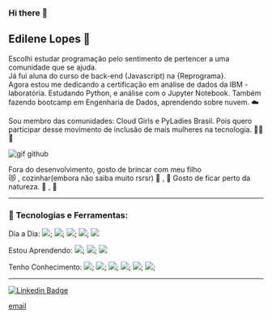 ### Hi there 👋

## Edilene Lopes 🎲


Escolhi estudar programação pelo sentimento de pertencer a uma comunidade que se ajuda.<br>
Já fui aluna do curso de back-end (Javascript) na {Reprograma}.<br>
Agora estou me dedicando a certificação em análise de dados da IBM - laboratória.
Estudando Python, e análise com o Jupyter Notebook.
Também fazendo bootcamp em Engenharia de Dados, aprendendo sobre nuvem. ☁️

Sou membro das comunidades: Cloud Girls e PyLadies Brasil.  Pois quero participar desse movimento de inclusão de mais mulheres na tecnologia.   	🙆‍♀️ 	💪 

![gif github](https://user-images.githubusercontent.com/60043558/100880849-02161700-348c-11eb-9ce9-0e9debe94f74.gif)


Fora do desenvolvimento, gosto de brincar com meu filho   
😻 	, cozinhar(embora não saiba muito rsrsr) 	🍰  ,  🍝 
Gosto de ficar perto da natureza. :deciduous_tree: , :blossom:

-----


###  🚀 Tecnologias e Ferramentas:

Dia a Dia: 
<img src = "https://img.shields.io/badge/-Python-black?logoColor=green&style=flat-square&logo=Python">;
<img src = "https://img.shields.io/badge/-SqlServer-red">;
<img src = "https://img.shields.io/badge/-Pandas-black?style=flat-square&logo=Pandas">;
<img src = "https://img.shields.io/badge/-Numpy-black?style=flat-square&logo=Numpy">;
<img src = "https://img.shields.io/badge/-Jupyter-black?style=flat-square&logo=Jupyter">

Estou Aprendendo:
<img src = "https://img.shields.io/badge/-Azure-blue">;
<img src = "https://img.shields.io/badge/-Power%20Bi-yellow">;
<img src = "https://img.shields.io/badge/-Azure-orange">


Tenho Conhecimento: 
<img src = "https://img.shields.io/badge/-GITHUB-brightgreen">;
<img src ="https://img.shields.io/badge/-npm-red">;
<img src = "https://img.shields.io/badge/-Node.Js-blue">;
<img src = "https://img.shields.io/badge/-express-lightgrey">;
<img src = "https://img.shields.io/badge/-Nodemoon-green">;
<img src = "https://img.shields.io/badge/-MongoDb-orange">;




-----


[![Linkedin Badge](https://img.shields.io/badge/-LinkedIn-blue?style=flat-square&logo=Linkedin&logoColor=white&link=https://www.linkedin.com/in/fagnerpsantos/)](https://www.linkedin.com/in/edilene-lopes/)

[email](https://www.lopes_edi@yahoo.com.br)

<!--
**EdileneLopes/edilenelopes** is a ✨ _special_ ✨ repository because its `README.md` (this file) appears on your GitHub profile.

Here are some ideas to get you started:

- 🔭 I’m currently working on ...
- 🌱 I’m currently learning ...
- 👯 I’m looking to collaborate on ...
- 🤔 I’m looking for help with ...
- 💬 Ask me about ...
- 📫 How to reach me: ...
- 😄 Pronouns: ...
- ⚡ Fun fact: ...
-->
